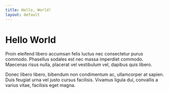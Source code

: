 ```yaml
---
title: Hello, World!
layout: default
---
```


# Hello World

Proin eleifend libero accumsan felis luctus nec consectetur purus commodo. Phasellus sodales est nec massa imperdiet commodo. Maecenas risus nulla, placerat vel vestibulum vel, dapibus quis libero.

Donec libero libero, bibendum non condimentum ac, ullamcorper at sapien. Duis
feugiat urna vel justo cursus facilisis. Vivamus ligula dui, convallis a varius
vitae, facilisis eget magna.
